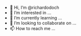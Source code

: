- 👋 Hi, I’m @richardodoch
- 👀 I’m interested in ...
- 🌱 I’m currently learning ...
- 💞️ I’m looking to collaborate on ...
- 📫 How to reach me ...

<!---
richardodoch/richardodoch is a ✨ special ✨ repository because its `README.md` (this file) appears on your GitHub profile.
You can click the Preview link to take a look at your changes.
--->
